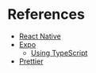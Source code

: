 # References

- [React Native](https://reactnative.dev)
- [Expo](https://expo.dev)
  - [Using TypeScript](https://docs.expo.dev/guides/typescript)
- [Prettier](https://prettier.io)
